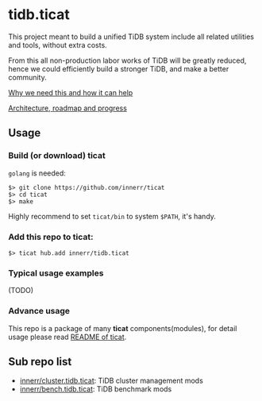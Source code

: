 # tidb.ticat
This project meant to build a unified TiDB system include all related utilities and tools, without extra costs.

From this all non-production labor works of TiDB will be greatly reduced,
hence we could efficiently build a stronger TiDB, and make a better community.

[Why we need this and how it can help](./why-we-need-this-and-how-it-can-help.md)

[Architecture, roadmap and progress](./architecture-roadmap-progress.md)

## Usage

### Build (or download) ticat
`golang` is needed:
```
$> git clone https://github.com/innerr/ticat
$> cd ticat
$> make
```
Highly recommend to set `ticat/bin` to system `$PATH`, it's handy.

### Add this repo to ticat:
```
$> ticat hub.add innerr/tidb.ticat
```

### Typical usage examples
(TODO)

### Advance usage
This repo is a package of many **ticat** components(modules),
for detail usage please read [README of ticat](https://github.com/innerr/ticat/blob/main/README.md).

## Sub repo list
* [innerr/cluster.tidb.ticat](https://github.com/innerr/cluster.tidb.ticat): TiDB cluster management mods
* [innerr/bench.tidb.ticat](https://github.com/innerr/bench.tidb.ticat): TiDB benchmark mods
